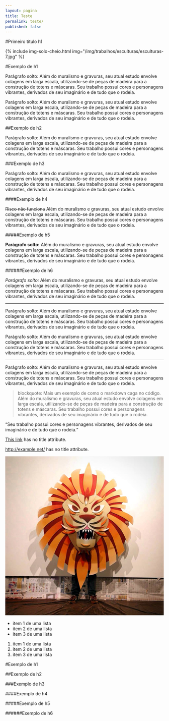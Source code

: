 ```yaml
---
layout: pagina
title: Teste
permalink: teste/
published: false
---
```

#Primeiro título h1

{% include img-solo-cheio.html
	img="/img/trabalhos/esculturas/esculturas-7.jpg" 
%}

#Exemplo de h1

Parágrafo solto: Além do muralismo e gravuras, seu atual estudo envolve colagens em larga escala, utilizando­-se de peças de madeira para a construção de totens e máscaras. Seu trabalho possui cores e personagens vibrantes, derivados de seu imaginário e de tudo que o rodeia.

Parágrafo solto: Além do muralismo e gravuras, seu atual estudo envolve colagens em larga escala, utilizando­-se de peças de madeira para a construção de totens e máscaras. Seu trabalho possui cores e personagens vibrantes, derivados de seu imaginário e de tudo que o rodeia.

##Exemplo de h2

Parágrafo solto: Além do muralismo e gravuras, seu atual estudo envolve colagens em larga escala, utilizando­-se de peças de madeira para a construção de totens e máscaras. Seu trabalho possui cores e personagens vibrantes, derivados de seu imaginário e de tudo que o rodeia.

###Exemplo de h3

Parágrafo solto: Além do muralismo e gravuras, seu atual estudo envolve colagens em larga escala, utilizando­-se de peças de madeira para a construção de totens e máscaras. Seu trabalho possui cores e personagens vibrantes, derivados de seu imaginário e de tudo que o rodeia.

####Exemplo de h4

~~Risco não funciona~~ Além do muralismo e gravuras, seu atual estudo envolve colagens em larga escala, utilizando­-se de peças de madeira para a construção de totens e máscaras. Seu trabalho possui cores e personagens vibrantes, derivados de seu imaginário e de tudo que o rodeia.

#####Exemplo de h5

**Parágrafo solto:** Além do muralismo e gravuras, seu atual estudo envolve colagens em larga escala, utilizando­-se de peças de madeira para a construção de totens e máscaras. Seu trabalho possui cores e personagens vibrantes, derivados de seu imaginário e de tudo que o rodeia.

######Exemplo de h6

*Parágrafo solto:* Além do muralismo e gravuras, seu atual estudo envolve colagens em larga escala, utilizando­-se de peças de madeira para a construção de totens e máscaras. Seu trabalho possui cores e personagens vibrantes, derivados de seu imaginário e de tudo que o rodeia.

___

Parágrafo solto: Além do muralismo e gravuras, seu atual estudo envolve colagens em larga escala, utilizando­-se de peças de madeira para a construção de totens e máscaras. Seu trabalho possui cores e personagens vibrantes, derivados de seu imaginário e de tudo que o rodeia.

Parágrafo solto: Além do muralismo e gravuras, seu atual estudo envolve colagens em larga escala, utilizando­-se de peças de madeira para a construção de totens e máscaras. Seu trabalho possui cores e personagens vibrantes, derivados de seu imaginário e de tudo que o rodeia.

___

Parágrafo solto: Além do muralismo e gravuras, seu atual estudo envolve colagens em larga escala, utilizando­-se de peças de madeira para a construção de totens e máscaras. Seu trabalho possui cores e personagens vibrantes, derivados de seu imaginário e de tudo que o rodeia.

> blockquote: Mais um exemplo de como o markdown caga no código. Além do muralismo e gravuras, seu atual estudo envolve colagens em larga escala, utilizando­-se de peças de madeira para a construção de totens e máscaras. Seu trabalho possui cores e personagens vibrantes, derivados de seu imaginário e de tudo que o rodeia.

<q>Seu trabalho possui cores e personagens vibrantes, derivados de seu imaginário e de tudo que o rodeia.</q>

[This link](http://example.net/) has no title attribute.

<http://example.net/> has no title attribute.

![Alt text](/img/trabalhos/esculturas/esculturas-6.jpg "Markdown lixo: cria marcação não solicitada, como o <p> que aninha essa <img>")

- item 1 de uma lista
- item 2 de uma lista
- item 3 de uma lista

1. item 1 de uma lista
2. item 2 de uma lista
3. item 3 de uma lista

#Exemplo de h1

##Exemplo de h2

###Exemplo de h3

####Exemplo de h4

#####Exemplo de h5

######Exemplo de h6